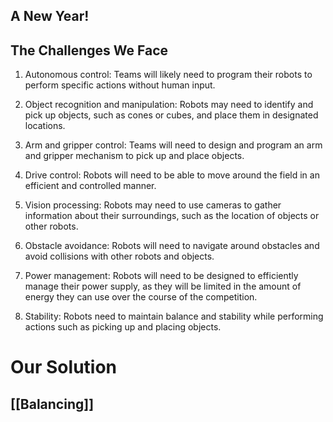 ## A New Year!

## The Challenges We Face

1.  Autonomous control: Teams will likely need to program their robots to perform specific actions without human input.
    
2.  Object recognition and manipulation: Robots may need to identify and pick up objects, such as cones or cubes, and place them in designated locations.
    
3.  Arm and gripper control: Teams will need to design and program an arm and gripper mechanism to pick up and place objects.
    
4.  Drive control: Robots will need to be able to move around the field in an efficient and controlled manner.
    
5.  Vision processing: Robots may need to use cameras to gather information about their surroundings, such as the location of objects or other robots.
    
6.  Obstacle avoidance: Robots will need to navigate around obstacles and avoid collisions with other robots and objects.
    
7.  Power management: Robots will need to be designed to efficiently manage their power supply, as they will be limited in the amount of energy they can use over the course of the competition.
    
8.  Stability: Robots need to maintain balance and stability while performing actions such as picking up and placing objects.

# Our Solution

## [[Balancing]]